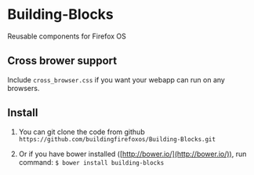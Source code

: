 Building-Blocks
===============

Reusable components for Firefox OS


Cross brower support
-----------------------
Include `cross_browser.css` if you want your webapp can run on any browsers.


Install
----------

1. You can git clone the code from github `https://github.com/buildingfirefoxos/Building-Blocks.git`

2. Or if you have bower installed ([http://bower.io/](http://bower.io/)), run command: `$ bower install building-blocks`
